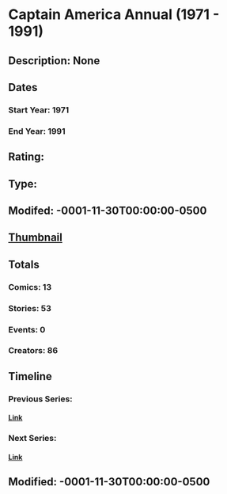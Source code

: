# Captain America Annual (1971 - 1991)
## Description: None
## Dates
### Start Year: 1971
### End Year: 1991
## Rating: 
## Type: 
## Modifed: -0001-11-30T00:00:00-0500
## [Thumbnail](http://i.annihil.us/u/prod/marvel/i/mg/8/40/4bad2c09610a2.jpg)
## Totals
### Comics: 13
### Stories: 53
### Events: 0
### Creators: 86
## Timeline
### Previous Series: 
#### [Link]()
### Next Series: 
#### [Link]()
## Modified: -0001-11-30T00:00:00-0500